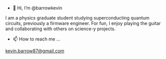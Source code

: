 - 👋 Hi, I’m @barrowkevin

I am a physics graduate student studying superconducting quantum circuits, previously a firmware engineer. For fun, I enjoy playing the guitar and collaborating with others on science-y projects.
- 📫 How to reach me ...

kevin.barrow87@gmail.com

<!---
barrowkevin/barrowkevin is a ✨ special ✨ repository because its `README.md` (this file) appears on your GitHub profile.
You can click the Preview link to take a look at your changes.
--->

